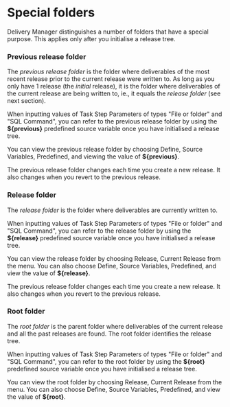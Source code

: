 # Special folders

Delivery Manager distinguishes a number of folders that have a special purpose. This applies only after you initialise a release tree.

### Previous release folder

The *previous release folder* is the folder where deliverables of the most recent release prior to the current release were written to. As long as you only have 1 release (the *initial* release), it is the folder where deliverables of the current release are being written to, ie., it equals the *release folder* (see next section).

When inputting values of Task Step Parameters of types "File or folder" and "SQL Command", you can refer to the previous release folder by using the **${previous}** predefined source variable once you have initialised a release tree.

You can view the previous release folder by choosing Define, Source Variables, Predefined, and viewing the value of **${previous}**.

The previous release folder changes each time you create a new release. It also changes when you revert to the previous release.

### Release folder

The *release folder* is the folder where deliverables are currently written to.

When inputting values of Task Step Parameters of types "File or folder" and "SQL Command", you can refer to the release folder by using the **${release}** predefined source variable once you have initialised a release tree.

You can view the release folder by choosing Release, Current Release from the menu. You can also choose Define, Source Variables, Predefined, and view the value of **${release}**.

The previous release folder changes each time you create a new release. It also changes when you revert to the previous release.

### Root folder

The *root folder* is the parent folder where deliverables of the current release and all the past releases are found. The root folder identifies the release tree.  

When inputting values of Task Step Parameters of types "File or folder" and "SQL Command", you can refer to the root folder by using the **${root}** predefined source variable once you have initialised a release tree.

You can view the root folder by choosing Release, Current Release from the menu. You can also choose Define, Source Variables, Predefined, and view the value of **${root}**.

###  

###  

###  

###  

 